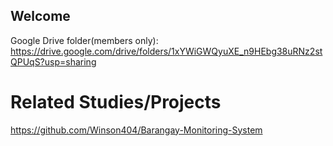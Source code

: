 ## Welcome

Google Drive folder(members only): https://drive.google.com/drive/folders/1xYWiGWQyuXE_n9HEbg38uRNz2stQPUqS?usp=sharing

# Related Studies/Projects

https://github.com/Winson404/Barangay-Monitoring-System

